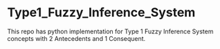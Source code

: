 # Type1_Fuzzy_Inference_System
This repo has python implementation for Type 1 Fuzzy Inference System concepts with 2 Antecedents and 1 Consequent. 
